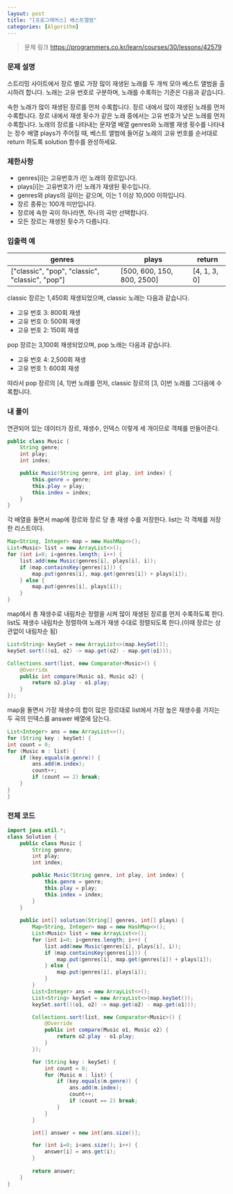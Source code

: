 ```yaml
---
layout: post
title: "[프로그래머스] 베스트앨범"
categories: [Algorithm]
---
```


> 문제 링크
> <https://programmers.co.kr/learn/courses/30/lessons/42579>

### 문제 설명

스트리밍 사이트에서 장르 별로 가장 많이 재생된 노래를 두 개씩 모아 베스트 앨범을 출시하려 합니다. 노래는 고유 번호로 구분하며, 노래를 수록하는 기준은 다음과 같습니다.

속한 노래가 많이 재생된 장르를 먼저 수록합니다.
장르 내에서 많이 재생된 노래를 먼저 수록합니다.
장르 내에서 재생 횟수가 같은 노래 중에서는 고유 번호가 낮은 노래를 먼저 수록합니다.
노래의 장르를 나타내는 문자열 배열 genres와 노래별 재생 횟수를 나타내는 정수 배열 plays가 주어질 때, 베스트 앨범에 들어갈 노래의 고유 번호를 순서대로 return 하도록 solution 함수를 완성하세요.

### 제한사항

- genres[i]는 고유번호가 i인 노래의 장르입니다.
- plays[i]는 고유번호가 i인 노래가 재생된 횟수입니다.
- genres와 plays의 길이는 같으며, 이는 1 이상 10,000 이하입니다.
- 장르 종류는 100개 미만입니다.
- 장르에 속한 곡이 하나라면, 하나의 곡만 선택합니다.
- 모든 장르는 재생된 횟수가 다릅니다.

### 입출력 예

|genres|plays|return|
|-|-|-|
|["classic", "pop", "classic", "classic", "pop"]|[500, 600, 150, 800, 2500]|[4, 1, 3, 0]|

classic 장르는 1,450회 재생되었으며, classic 노래는 다음과 같습니다.

- 고유 번호 3: 800회 재생
- 고유 번호 0: 500회 재생
- 고유 번호 2: 150회 재생

pop 장르는 3,100회 재생되었으며, pop 노래는 다음과 같습니다.

- 고유 번호 4: 2,500회 재생
- 고유 번호 1: 600회 재생

따라서 pop 장르의 [4, 1]번 노래를 먼저, classic 장르의 [3, 0]번 노래를 그다음에 수록합니다.

### 내 풀이

연관되어 있는 데이터가 장르, 재생수, 인덱스 이렇게 세 개이므로 객체를 만들어준다.

```java
public class Music {
    String genre;
    int play;
    int index;

    public Music(String genre, int play, int index) {
        this.genre = genre;
        this.play = play;
        this.index = index;
    }
}
```

각 배열을 돌면서 map에 장르와 장르 당 총 재생 수를 저장한다. list는 각 객체를 저장한 리스트이다.

```java
Map<String, Integer> map = new HashMap<>();
List<Music> list = new ArrayList<>();
for (int i=0; i<genres.length; i++) {
    list.add(new Music(genres[i], plays[i], i));
    if (map.containsKey(genres[i])) {
        map.put(genres[i], map.get(genres[i]) + plays[i]);
    } else {
        map.put(genres[i], plays[i]);
    }
}
```

map에서 총 재생수로 내림차순 정렬을 시켜 많이 재생된 장르를 먼저 수록하도록 한다.
list도 재생수 내림차순 정렬하여 노래가 재생 수대로 정렬되도록 한다.(이때 장르는 상관없이 내림차순 됨)

```java
List<String> keySet = new ArrayList<>(map.keySet());
keySet.sort(((o1, o2) -> map.get(o2) - map.get(o1)));

Collections.sort(list, new Comparator<Music>() {
    @Override
    public int compare(Music o1, Music o2) {
        return o2.play - o1.play;
    }
});
```

map을 돌면서 가장 재생수의 합이 많은 장르대로 list에서 가장 높은 재생수를 가지는 두 곡의 인덱스를 answer 배열에 담는다.

```java
List<Integer> ans = new ArrayList<>();
for (String key : keySet) {
int count = 0;
for (Music m : list) {
    if (key.equals(m.genre)) {
        ans.add(m.index);
        count++;
        if (count == 2) break;
    }
}
}
```

### 전체 코드

```java
import java.util.*;
class Solution {
    public class Music {
        String genre;
        int play;
        int index;

        public Music(String genre, int play, int index) {
            this.genre = genre;
            this.play = play;
            this.index = index;
        }
    }
    
    public int[] solution(String[] genres, int[] plays) {
        Map<String, Integer> map = new HashMap<>();
        List<Music> list = new ArrayList<>();
        for (int i=0; i<genres.length; i++) {
            list.add(new Music(genres[i], plays[i], i));
            if (map.containsKey(genres[i])) {
                map.put(genres[i], map.get(genres[i]) + plays[i]);
            } else {
                map.put(genres[i], plays[i]);
            }
        }
        List<Integer> ans = new ArrayList<>();
        List<String> keySet = new ArrayList<>(map.keySet());
        keySet.sort(((o1, o2) -> map.get(o2) - map.get(o1)));

        Collections.sort(list, new Comparator<Music>() {
            @Override
            public int compare(Music o1, Music o2) {
                return o2.play - o1.play;
            }
        });

        for (String key : keySet) {
            int count = 0;
            for (Music m : list) {
                if (key.equals(m.genre)) {
                    ans.add(m.index);
                    count++;
                    if (count == 2) break;
                }
            }
        }

        int[] answer = new int[ans.size()];

        for (int i=0; i<ans.size(); i++) {
            answer[i] = ans.get(i);
        }
        
        return answer;
    }
}
```